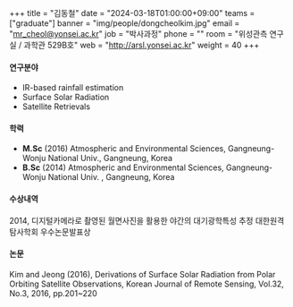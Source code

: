 +++
title = "김동철"
date = "2024-03-18T01:00:00+09:00"
teams = ["graduate"]
banner = "img/people/dongcheolkim.jpg"
email = "mr_cheol@yonsei.ac.kr"
job = "박사과정"
phone = ""
room = "위성관측 연구실 / 과학관 529B호"
web = "http://arsl.yonsei.ac.kr"
weight = 40
+++

#### 연구분야
+ IR-based rainfall estimation
+ Surface Solar Radiation
+ Satellite Retrievals

#### 학력
+ **M.Sc** (2016) Atmospheric and Environmental Sciences, Gangneung-Wonju National Univ., Gangneung, Korea
+ **B.Sc** (2014) Atmospheric and Environmental Sciences, Gangneung-Wonju National Univ. , Gangneung, Korea



#### 수상내역
2014, 디지털카메라로 촬영된 월면사진을 활용한 야간의 대기광학특성 추정 대한원격탐사학회 우수논문발표상

#### 논문
Kim and Jeong (2016), Derivations of Surface Solar Radiation from Polar Orbiting Satellite Observations, Korean Journal of Remote Sensing, Vol.32, No.3, 2016, pp.201~220
